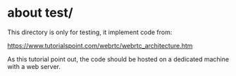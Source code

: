 # about test/
This directory is only for testing, it implement code from:

https://www.tutorialspoint.com/webrtc/webrtc_architecture.htm

As this tutorial point out, the code should be hosted on a dedicated machine with a web server.

